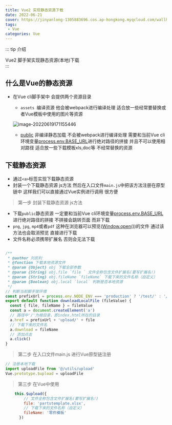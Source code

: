 ```yaml
---
title: Vue2 实现静态资源下载
date: 2022-06-21
cover: https://jinyanlong-1305883696.cos.ap-hongkong.myqcloud.com/wallhaven-l317d2.png
tags:
 - Vue
categories: Vue
---
```


::: tip 介绍

Vue2 脚手架实现静态资源(本地)下载<br>
:::

<!-- more -->

## 什么是Vue的静态资源

* 在Vue cli脚手架中 会提供两个资源目录

  * `assets `编译资源 他会被webpack进行编译处理 适合放一些经常要替换或者Vue模板中使用的图片等资源

  ![image-20220619171155446](https://jinyanlong-1305883696.cos.ap-hongkong.myqcloud.com/image-20220619171155446.png)

  * [public](https://cli.vuejs.org/zh/guide/html-and-static-assets.html#public-文件夹) 非编译静态加载 不会被webpack进行编译处理 需要和当前Vue cli环境变量[process.env.BASE_URL](https://cli.vuejs.org/zh/guide/mode-and-env.html#环境变量)进行绝对路径的拼接 并且不可以使用相对路径 适合放一些下载模板xls,doc等 不经常替换的资源

## 下载静态资源

* 通过`<a>`标签实现下载静态资源
* 封装一个下载静态资源 js方法 然后在入口文件`main.js`中把该方法注册在原型链中 这样我们可以直接通过Vue实例进行调用 很方便

> 第一步 封装下载静态资源 js方法

* 下载`public`静态资源 一定要和当前Vue cli环境变量[process.env.BASE_URL](https://cli.vuejs.org/zh/guide/mode-and-env.html#环境变量)进行绝对路径的拼接 不拼接会跳转页面 而非下载
* `png`, `jpg`, `mp4`或者`pdf` 这种在浏览器可以预览([Window.open()](https://developer.mozilla.org/zh-CN/docs/Web/API/Window/open))的文件 通过该方法也会取消预览 直接进行下载
* 文件名称必须携带扩展名 否则会无法下载

```js

/**
 * @author 刘凯利
 * @function 下载本地资源文件
 * @param {Object} obj 下载全部参数
 * @param {String} obj.file `file ` 文件全称包含文件扩展名(要写扩展名!)
 * @param {String} obj.fileName `fileName` 下载下来的文件名称（自定义）
 * @param {Boolean} obj.local `local` 判断是否本地资源
 */
// 判断当前脚手架环境
const prefixUrl = process.env.NODE_ENV === 'production' ? '/test/' : '/'
export default function downloadLocalFile (fileValue) {
  const { file, fileName } = fileValue
  const a = document.createElement('a')
  // 路径中'/'为根目录，即index.html所在的目录
  a.href = prefixUrl + 'upload/' + file
  // 下载下来的文件名
  a.download = fileName
  // 添加点击
  a.click()
}

```

> 第二步 在入口文件main.js 进行Vue原型链注册

```js
// 注册本地下载
import uploadFile from '@/utils/upload'
Vue.prototype.$upload = uploadFile
```

> 第三步 在Vue中使用

```js
    this.$upload({
        // 文件全称包含文件扩展名(要写扩展名!)
        file: 'partstemplate.xlsx',
        // 下载下来的文件名称（自定义）
        fileName: '零件模板'
      })
```

